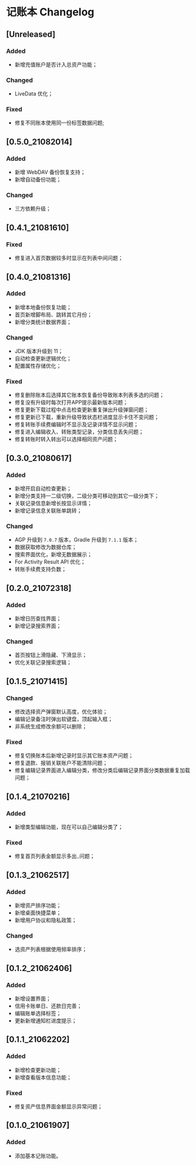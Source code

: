 <!-- Keep a Changelog guide -> https://keepachangelog.com -->

# 记账本 Changelog

## [Unreleased]
### Added
- 新增充值账户是否计入总资产功能；
### Changed
- LiveData 优化；
### Fixed
- 修复不同账本使用同一份标签数据问题;

## [0.5.0_21082014]
### Added
- 新增 WebDAV 备份恢复支持；
- 新增自动备份功能；
### Changed
- 三方依赖升级；

## [0.4.1_21081610]
### Fixed
- 修复进入首页数据较多时显示在列表中间问题；

## [0.4.0_21081316]
### Added
- 新增本地备份恢复功能；
- 首页新增脚布局、跳转其它月份；
- 新增分类统计数据界面；
### Changed
- JDK 版本升级到 11；
- 自动检查更新逻辑优化；
- 配置属性存储优化；
### Fixed
- 修复删除账本后选择其它账本恢复备份导致账本列表多选的问题；
- 修复没有升级时每次打开APP提示最新版本问题；
- 修复更新下载过程中点击检查更新重复弹出升级弹窗问题；
- 修复更新已下载，重新升级导致状态栏进度显示卡住不变问题；
- 修复转账手续费编辑时不显示及记录详情不显示问题；
- 修复进入编辑收入、转账类型记录，分类信息丢失问题；
- 修复转账时转入转出可以选择相同资产问题；

## [0.3.0_21080617]
### Added
- 新增开启自动检查更新；
- 新增分类支持一二级切换，二级分类可移动到其它一级分类下；
- 关联记录信息新增长按显示详情；
- 新增记录信息关联账单跳转；
### Changed
- AGP 升级到 `7.0.7` 版本，Gradle 升级到 `7.1.1` 版本；
- 数据获取修改为数据仓库；
- 搜索界面优化，新增无数据展示；
- For Activity Result API 优化；
- 转账手续费支持负数；

## [0.2.0_21072318]
### Added
- 新增日历查找界面；
- 新增记录搜索界面；
### Changed
- 首页按钮上滑隐藏、下滑显示；
- 优化关联记录搜索逻辑；

## [0.1.5_21071415]
### Changed
- 修改选择资产弹窗默认高度，优化体验；
- 编辑记录备注时弹出软键盘，顶起输入框；
- 非系统生成修改余额可以删除；
### Fixed
- 修复切换账本后新增记录时显示其它账本资产问题；
- 修复退款、报销关联账户不能清除问题；
- 修复编辑记录界面进入编辑分类，修改分类后编辑记录界面分类数据重复加载问题；

## [0.1.4_21070216]
### Added
- 新增类型编辑功能，现在可以自己编辑分类了；
### Fixed
- 修复首页列表金额显示多出`,`问题；

## [0.1.3_21062517]
### Added
- 新增资产排序功能；
- 新增桌面快捷菜单；
- 新增用户协议和隐私政策；
### Changed
- 选资产列表根据使用频率排序；

## [0.1.2_21062406]
### Added
- 新增设置界面；
- 信用卡账单日、还款日完善；
- 编辑账单选择标签；
- 更新新增通知栏进度提示；

## [0.1.1_21062202]
### Added
- 新增检查更新功能；
- 新增查看版本信息功能；
### Fixed
- 修复资产信息界面金额显示异常问题；

## [0.1.0_21061907]
### Added
- 添加基本记账功能。
